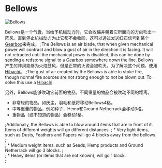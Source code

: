 # Bellows

![Bellows](block:betterwithmods:bellows)

Bellows是一个气囊，当给予机械动力时，它会收缩并朝着它所面向的方向吹出一阵风。直到停止机械动力为止它都不会收回，这可以通过发送红石信号到某个[Gearbox](wooden_gearbox.md)来完成。
;The Bellows is an air blade, that when given mechanical power will contract and blow a gust of air in the direction it is facing. It will not retracted until the mechanical power is disabled, this can be done by sending a redstone signal to a [Gearbox](wooden_gearbox.md) somewhere down the line.
Bellows产生的阵风能够为火焰鼓风，但是正常的火源会被吹灭。为了解决这个问题，使用[Hibachi](hibachi.md)。
;The gust of air created by the Bellows is able to stoke fire, though normal fire sources are not strong enough to not be blown out. To solve this use a [Hibachi](hibachi.md).

另外，Bellows能够吹动它前面的物品。不同重量的物品会被吹动不同的距离。
 * 非常轻的物品，如灰尘，羽毛和纸将移动Bellows4格。
 * 中等重量的物品，例如种子，Hemp和Ground Netherrack会移动3格。
 * 重物品（或不知道的物品）会移动1格。

;Additonally, the Bellows is able to blow around items that are in front of it. Items of different weights will go different distances.
; * Very light items, such as Dusts, Feathers and Papers will go 4 blocks away from the bellows.
;   
; * Medium weight items, such as Seeds, Hemp products and Ground Netherrack will go 3 blocks.
;   
; * Heavy items (or items that are not known), will go 1 block.  
;
